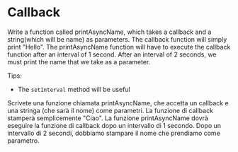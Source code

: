 # Callback

Write a function called printAsyncName, which takes a callback and a string(which will be name) as parameters. The callback function will simply print "Hello". The printAsyncName function will have to execute the callback function after an interval of 1 second. After an interval of 2 seconds, we must print the name that we take as a parameter.

Tips:

- The `setInterval` method will be useful

Scrivete una funzione chiamata printAsyncName, che accetta un callback e una stringa (che sarà il nome) come parametri. La funzione di callback stamperà semplicemente "Ciao". La funzione printAsyncName dovrà eseguire la funzione di callback dopo un intervallo di 1 secondo. Dopo un intervallo di 2 secondi, dobbiamo stampare il nome che prendiamo come parametro.
